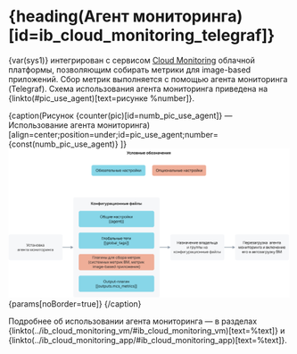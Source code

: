# {heading(Агент мониторинга)[id=ib_cloud_monitoring_telegraf]}

{var(sys1)} интегрирован с сервисом [Cloud Monitoring](/ru/monitoring-services/monitoring) облачной платформы, позволяющим собирать метрики для image-based приложений. Сбор метрик выполняется с помощью агента мониторинга (Telegraf). Схема использования агента мониторинга приведена на {linkto(#pic_use_agent)[text=рисунке %number]}.

{caption(Рисунок {counter(pic)[id=numb_pic_use_agent]} — Использование агента мониторинга)[align=center;position=under;id=pic_use_agent;number={const(numb_pic_use_agent)} ]}
![pic1](../../assets/cloud_monitoring_telegraf.png){params[noBorder=true]}
{/caption}

Подробнее об использовании агента мониторинга — в разделах {linkto(../ib_cloud_monitoring_vm/#ib_cloud_monitoring_vm)[text=%text]} и {linkto(../ib_cloud_monitoring_app/#ib_cloud_monitoring_app)[text=%text]}.
